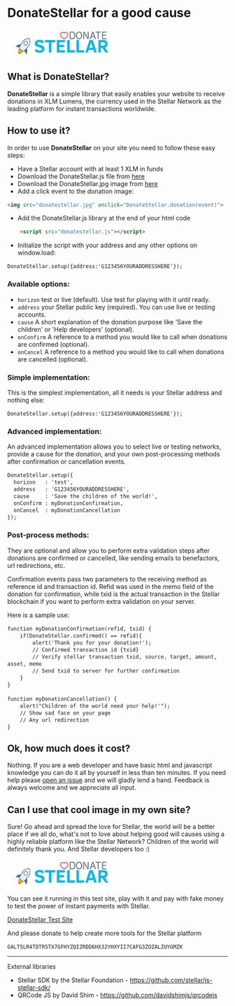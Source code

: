 # DonateStellar for a good cause

![Donate](./media/donatestellar.jpg)

## What is DonateStellar?
**DonateStellar** is a simple library that easily enables your website to receive donations in XLM Lumens, the currency used in the Stellar Network as the leading platform for instant transactions worldwide.

## How to use it?
In order to use **DonateStellar** on your site you need to follow these easy steps:

- Have a Stellar account with at least 1 XLM in funds
- Download the DonateStellar.js file from [here](./scripts/donatestellar.js)
- Download the DonateStellar.jpg image from [here](./media/donatestellar.jpg)
- Add a click event to the donation image:
````HTML
<img src="donatestellar.jpg" onclick="DonateStellar.donation(event)">
````
- Add the DonateStellar.js library at the end of your html code
````HTML
    <script src="donatestellar.js"></script>
````
- Initialize the script with your address and any other options on window.load:
````JS
DonateStellar.setup({address:'G123456YOURADDRESSHERE'});
````

### Available options:

- `horizon` test or live (default). Use test for playing with it until ready.
- `address` your Stellar public key (required). You can use live or testing accounts.
- `cause` A short explanation of the donation purpose like 'Save the children' or 'Help developers' (optional).
- `onConfirm` A reference to a method you would like to call when donations are confirmed (optional).
- `onCancel` A reference to a method you would like to call when donations are cancelled (optional).

### Simple implementation:

This is the simplest implementation, all it needs is your Stellar address and nothing else:

````JS
DonateStellar.setup({address:'G123456YOURADDRESSHERE'});
````

### Advanced implementation:

An advanced implementation allows you to select live or testing networks, provide a cause for the donation, and your own post-processing methods after confirmation or cancellation events.

````JS
DonateStellar.setup({
  horizon   : 'test',
  address   : 'G123456YOURADDRESSHERE',
  cause     : 'Save the children of the world!',
  onConfirm : myDonationConfirmation,
  onCancel  : myDonationCancellation
});
````

### Post-process methods:

They are optional and allow you to perform extra validation steps after donations are confirmed or cancelled, like sending emails to benefactors, url redirections, etc.

Confirmation events pass two parameters to the receiving method as reference id and transaction id. Refid was used in the memo field of the donation for confirmation, while txid is the actual transaction in the Stellar blockchain if you want to perform extra validation on your server.

Here is a sample use:

````JS
function myDonationConfirmation(refid, txid) {
    if(DonateStellar.confirmed() == refid){
        alert('Thank you for your donation!');
        // Confirmed transaction id {txid}
        // Verify stellar transaction txid, source, target, amount, asset, memo
        // Send txid to server for further confirmation
    }
}

function myDonationCancellation() {
    alert("Children of the world need your help!'");
    // Show sad face on your page
    // Any url redirection
}
````

## Ok, how much does it cost?
Nothing. If you are a web developer and have basic html and javascript knowledge you can do it all by yourself in less than ten minutes. If you need help please [open an issue](./issues) and we will gladly lend a hand. Feedback is always welcome and we appreciate all input.

## Can I use that cool image in my own site?
Sure! Go ahead and spread the love for Stellar, the world will be a better place if we all do, what's not to love about helping good will causes using a highly reliable platform like the Stellar Network? Children of the world will definitely thank you. And Stellar developers too :)

![Donate](./media/donatestellar.jpg)

You can see it running in this test site, play with it and pay with fake money to test the power of instant payments with Stellar.

[DonateStellar Test Site](https://myplaynet.herokuapp.com/donatestellar)

And please donate to help create more tools for the Stellar platform

    GALT5LR4TDTR5TX7GFHYZQIZRDD6HX32YHXYII7CAFG3ZOZALZUYGMZK

----

External libraries

- Stellar SDK by the Stellar Foundation - https://github.com/stellar/js-stellar-sdk/
- QRCode JS by David Shim - https://github.com/davidshimjs/qrcodejs
